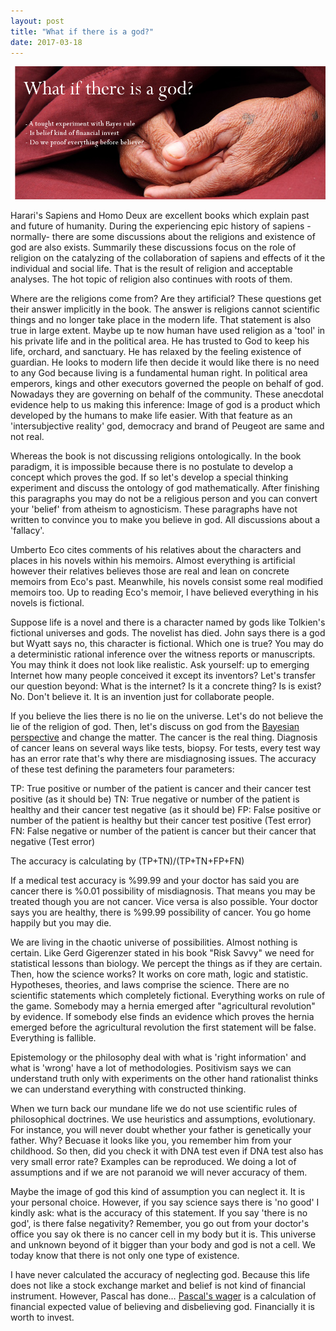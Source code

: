 ```yaml
---
layout: post
title: "What if there is a god?"
date: 2017-03-18
---
```


![banner](/images/banner.png)

Harari's Sapiens and Homo Deux are excellent books which explain past and future of humanity. During the experiencing epic history of sapiens -normally- there are some discussions about the religions and existence of god are also exists. Summarily these discussions focus on the role of religion on the catalyzing of the collaboration of sapiens and effects of it the individual and social life. That is the result of religion and acceptable analyses. The hot topic of religion also continues with roots of them.

Where are the religions come from? Are they artificial? These questions get their answer implicitly in the book. The answer is religions cannot scientific things and no longer take place in the modern life. That statement is also true in large extent. Maybe up te now human have used religion as a 'tool' in his private life and in the political area. He has trusted to God to keep his life, orchard, and sanctuary. He has relaxed by the feeling existence of guardian. He looks to modern life then decide it would like there is no need to any God because living is a fundamental human right. In political area emperors, kings and other executors governed the people on behalf of god. Nowadays they are governing on behalf of the community. These anecdotal evidence help to us making this inference: Image of god is a product which developed by the humans to make life easier. With that feature as an 'intersubjective reality' god, democracy and brand of Peugeot are same and not real.

Whereas the book is not discussing religions ontologically. In the book paradigm, it is impossible because there is no postulate to develop a concept which proves the god. If so let's develop a special thinking experiment and discuss the ontology of god mathematically. After finishing this paragraphs you may do not be a religious person and you can convert your 'belief' from atheism to agnosticism. These paragraphs have not written to convince you to make you believe in god. All discussions about a 'fallacy'.

Umberto Eco cites comments of his relatives about the characters and places in his novels within his memoirs. Almost everything is artificial however their relatives believes those are real and lean on concrete memoirs from Eco's past. Meanwhile, his novels consist some real modified memoirs too. Up to reading Eco's memoir, I have believed everything in his novels is fictional.

Suppose life is a novel and there is a character named by gods like Tolkien's fictional universes and gods. The novelist has died. John says there is a god but Wyatt says no, this character is fictional. Which one is true? You may do a deterministic rational inference over the witness reports or manuscripts. You may think it does not look like realistic. Ask yourself: up to emerging Internet how many people conceived it except its inventors? Let's transfer our question beyond: What is the internet? Is it a concrete thing? Is is exist? No. Don't believe it. It is an invention just for collaborate people.

If you believe the lies there is no lie on the universe. Let's do not believe the lie of the religion of god. Then, let's discuss on god from the [Bayesian perspective](https://en.wikipedia.org/wiki/Naive_Bayes_classifier) and change the matter. The cancer is the real thing. Diagnosis of cancer leans on several ways like tests, biopsy. For tests, every test way has an error rate that's why there are misdiagnosing issues. The accuracy of these test defining the parameters four parameters:

TP: True positive or number of the patient is cancer and their cancer test positive (as it should be) TN: True negative or number of the patient is healthy and their cancer test negative (as it should be) FP: False positive or number of the patient is healthy but their cancer test positive (Test error) FN: False negative or number of the patient is cancer but their cancer that negative (Test error)

The accuracy is calculating by (TP+TN)/(TP+TN+FP+FN)

If a medical test accuracy is %99.99 and your doctor has said you are cancer there is %0.01 possibility of misdiagnosis. That means you may be treated though you are not cancer. Vice versa is also possible. Your doctor says you are healthy, there is %99.99 possibility of cancer. You go home happily but you may die.

We are living in the chaotic universe of possibilities. Almost nothing is certain. Like Gerd Gigerenzer stated in his book "Risk Savvy" we need for statistical lessons than biology. We percept the things as if they are certain. Then, how the science works? It works on core math, logic and statistic. Hypotheses, theories, and laws comprise the science. There are no scientific statements which completely fictional. Everything works on rule of the game. Somebody may a hernia emerged after "agricultural revolution" by evidence. If somebody else finds an evidence which proves the hernia emerged before the agricultural revolution the first statement will be false. Everything is fallible.

Epistemology or the philosophy deal with what is 'right information' and what is 'wrong' have a lot of methodologies. Positivism says we can understand truth only with experiments on the other hand rationalist thinks we can understand everything with constructed thinking.

When we turn back our mundane life we do not use scientific rules of philosophical doctrines. We use heuristics and assumptions, evolutionary. For instance, you will never doubt whether your father is genetically your father. Why? Becuase it looks like you, you remember him from your childhood. So then, did you check it with DNA test even if DNA test also has very small error rate? Examples can be reproduced. We doing a lot of assumptions and if we are not paranoid we will never accuracy of them.

Maybe the image of god this kind of assumption you can neglect it. It is your personal choice. However, if you say science says there is 'no good' I kindly ask: what is the accuracy of this statement. If you say 'there is no god', is there false negativity? Remember, you go out from your doctor's office you say ok there is no cancer cell in my body but it is. This universe and unknown beyond of it bigger than your body and god is not a cell. We today know that there is not only one type of existence.

I have never calculated the accuracy of neglecting god. Because this life does not like a stock exchange market and belief is not kind of financial instrument. However, Pascal has done… [Pascal's wager](https://en.wikipedia.org/wiki/Pascal's_Wager) is a calculation of financial expected value of believing and disbelieving god. Financially it is worth to invest.
